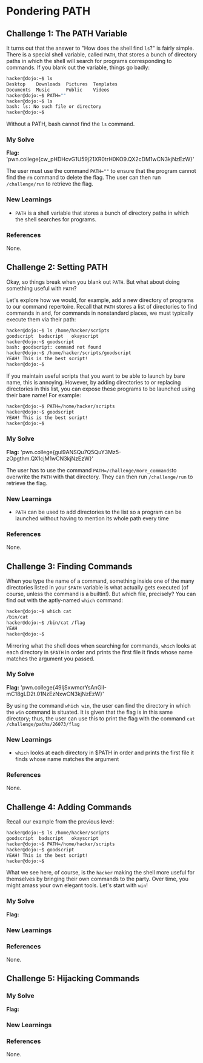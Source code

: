 # Pondering PATH

## Challenge 1: The PATH Variable 
It turns out that the answer to "How does the shell find ```ls```?" is fairly simple. There is a special shell variable, called ```PATH```, that stores a bunch of directory paths in which the shell will search for programs corresponding to commands. If you blank out the variable, things go badly:
```bash
hacker@dojo:~$ ls
Desktop    Downloads  Pictures  Templates
Documents  Music      Public    Videos
hacker@dojo:~$ PATH=""
hacker@dojo:~$ ls
bash: ls: No such file or directory
hacker@dojo:~$
```
Without a PATH, bash cannot find the ```ls``` command.

### My Solve 
**Flag:** 'pwn.college{cw_pHDHcvG1U59j21XR0trH0KO9.QX2cDM1wCN3kjNzEzW}'

The user must use the command ```PATH=""``` to ensure that the program cannot find the ```rm``` command to delete the flag. The user can then run ```/challenge/run``` to retrieve the flag. 

### New Learnings
- ```PATH``` is a shell variable that stores a bunch of directory paths in which the shell searches for programs. 

### References 
None.

## Challenge 2: Setting PATH 
Okay, so things break when you blank out ```PATH```. But what about doing something useful with ```PATH```?

Let's explore how we would, for example, add a new directory of programs to our command repertoire. Recall that ```PATH``` stores a list of directories to find commands in and, for commands in nonstandard places, we must typically execute them via their path:
```bash
hacker@dojo:~$ ls /home/hacker/scripts
goodscript	badscript	okayscript
hacker@dojo:~$ goodscript
bash: goodscript: command not found
hacker@dojo:~$ /home/hacker/scripts/goodscript
YEAH! This is the best script!
hacker@dojo:~$
```
If you maintain useful scripts that you want to be able to launch by bare name, this is annoying. However, by adding directories to or replacing directories in this list, you can expose these programs to be launched using their bare name! For example:
```bash
hacker@dojo:~$ PATH=/home/hacker/scripts
hacker@dojo:~$ goodscript
YEAH! This is the best script!
hacker@dojo:~$
```

### My Solve 
**Flag:** 'pwn.college{gul9ANSQu7Q5QuY3Mz5-zOpgthm.QX1cjM1wCN3kjNzEzW}'

The user has to use the command ```PATH=/challenge/more_commands```to overwrite the ```PATH``` with that directory. They can then run ```/challenge/run``` to retrieve the flag. 

### New Learnings
- ```PATH``` can be used to add directories to the list so a program can be launched without having to mention its whole path every time 

### References 
None.

## Challenge 3: Finding Commands
When you type the name of a command, something inside one of the many directories listed in your ```$PATH``` variable is what actually gets executed (of course, unless the command is a builtin!). But which file, precisely? You can find out with the aptly-named ```which``` command:
```bash
hacker@dojo:~$ which cat
/bin/cat
hacker@dojo:~$ /bin/cat /flag
YEAH
hacker@dojo:~$
```
Mirroring what the shell does when searching for commands, ```which``` looks at each directory in ```$PATH``` in order and prints the first file it finds whose name matches the argument you passed.

### My Solve 
**Flag:** 'pwn.college{49IjSxwmcrYsAnGiI-mC18gLD2t.01NzEzNxwCN3kjNzEzW}'

By using the command ```which win```, the user can find the directory in which the ```win``` command is situated. It is given that the flag is in this same directory; thus, the user can use this to print the flag with the command ```cat /challenge/paths/26073/flag```

### New Learnings
- ```which``` looks at each directory in $PATH in order and prints the first file it finds whose name matches the argument

### References 
None.

## Challenge 4: Adding Commands 
Recall our example from the previous level:
```bash
hacker@dojo:~$ ls /home/hacker/scripts
goodscript	badscript	okayscript
hacker@dojo:~$ PATH=/home/hacker/scripts
hacker@dojo:~$ goodscript
YEAH! This is the best script!
hacker@dojo:~$
```
What we see here, of course, is the ```hacker``` making the shell more useful for themselves by bringing their own commands to the party. Over time, you might amass your own elegant tools. Let's start with ```win```!

### My Solve 
**Flag:**

### New Learnings

### References 
None.

## Challenge 5: Hijacking Commands 

### My Solve 
**Flag:**

### New Learnings

### References 
None.

